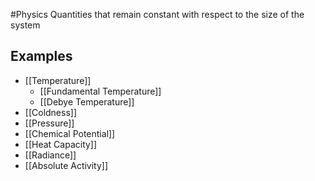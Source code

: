 #Physics 
Quantities that remain constant with respect to the size of the system
## Examples
* [[Temperature]]
	* [[Fundamental Temperature]]
	* [[Debye Temperature]]
* [[Coldness]]
* [[Pressure]]
* [[Chemical Potential]]
* [[Heat Capacity]]
* [[Radiance]]
* [[Absolute Activity]]